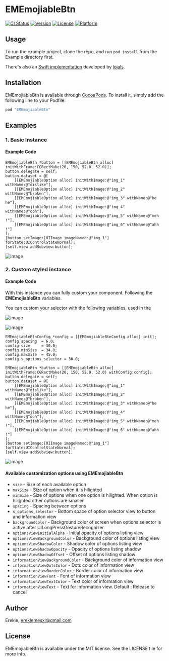 # EMEmojiableBtn

[![CI Status](http://img.shields.io/travis/Eke/EMEmojiableBtn.svg?style=flat)](https://travis-ci.org/Erekle/EMEmojiableBtn)
[![Version](https://img.shields.io/cocoapods/v/EMEmojiableBtn.svg?style=flat)](http://cocoapods.org/pods/EMEmojiableBtn)
[![License](https://img.shields.io/cocoapods/l/EMEmojiableBtn.svg?style=flat)](http://cocoapods.org/pods/EMEmojiableBtn)
[![Platform](https://img.shields.io/cocoapods/p/EMEmojiableBtn.svg?style=flat)](http://cocoapods.org/pods/EMEmojiableBtn)

## Usage

To run the example project, clone the repo, and run `pod install` from the Example directory first.

There's also an [Swift implementation](https://github.com/lojals/JOEmojiableBtn) developed by [lojals](https://github.com/lojals).


## Installation

EMEmojiableBtn is available through [CocoaPods](http://cocoapods.org). To install
it, simply add the following line to your Podfile:

```ruby
pod "EMEmojiableBtn"
```

## Examples

### 1. Basic Instance

#### Example Code

```objc
EMEmojiableBtn *button = [[EMEmojiableBtn alloc] initWithFrame:CGRectMake(20, 150, 52.0, 52.0)];
button.delegate = self;
button.dataset = @[
    [[EMEmojiableOption alloc] initWithImage:@"img_1" withName:@"dislike"],
    [[EMEmojiableOption alloc] initWithImage:@"img_2" withName:@"broken"],
    [[EMEmojiableOption alloc] initWithImage:@"img_3" withName:@"he he"],
    [[EMEmojiableOption alloc] initWithImage:@"img_4" withName:@"ooh"],
    [[EMEmojiableOption alloc] initWithImage:@"img_5" withName:@"meh !"],
    [[EMEmojiableOption alloc] initWithImage:@"img_6" withName:@"ahh !"]
];
[button setImage:[UIImage imageNamed:@"img_1"] forState:UIControlStateNormal];
[self.view addSubview:button];
```

![image](http://i.imgur.com/A6Z1oTI.gif)

### 2. Custom styled instance
#### Example Code

With this instance you can fully custom your component. Following the **EMEmojiableBtn** variables.

You can custom your selector with the following variables, used in the 

![image](http://i.imgur.com/e4zaaye.png?1)


![image](http://i.imgur.com/yNfyP3c.png?1)

```objc
EMEmojiableBtnConfig *config = [[EMEmojiableBtnConfig alloc] init];
config.spacing  = 6.0;
config.size     = 30.0;
config.minSize  = 34.0;
config.maxSize  = 45.0;
config.s_options_selector = 30.0;

EMEmojiableBtn *button = [[EMEmojiableBtn alloc] initWithFrame:CGRectMake(20, 150, 52.0, 52.0) withConfig:config];
button.delegate = self;
button.dataset = @[
    [[EMEmojiableOption alloc] initWithImage:@"img_1" withName:@"dislike"],
    [[EMEmojiableOption alloc] initWithImage:@"img_2" withName:@"broken"],
    [[EMEmojiableOption alloc] initWithImage:@"img_3" withName:@"he he"],
    [[EMEmojiableOption alloc] initWithImage:@"img_4" withName:@"ooh"],
    [[EMEmojiableOption alloc] initWithImage:@"img_5" withName:@"meh !"],
    [[EMEmojiableOption alloc] initWithImage:@"img_6" withName:@"ahh !"]
];
[button setImage:[UIImage imageNamed:@"img_1"] forState:UIControlStateNormal];
[self.view addSubview:button];
```

![image](http://i.imgur.com/G6PmoDE.gif)

#### Available customization options using **EMEmojiableBtn**
* `size` - Size of each available option
* `maxSize` - Size of option when it is hilighted
* `minSize` - Size of options when one option is hilighted. When option is hilighted other options are smaller
* `spacing` - Spacing between options
* `s_options_selector` - Bottom space of option selector view to button and information view
* `backgroundColor` - Background color of screen when options selector is active after UILongPressGestureRecognizer
* `optionsViewInitialAlpha` - Initial opacity of options listing view
* `optionsViewBackgroundColor` - Background color of options listing view
* `optionsViewShadowColor` - Shadow color of options listing view
* `optionsViewShadowOpacity` - Opacity of options listing shadow
* `optionsViewShadowOffset` - Offset of options listing shadow
* `informationViewBackgroundColor` - Background color of information view
* `informationViewDotsColor` - Dots color of information view
* `informationViewBorderColor` - Border color of information view
* `informationViewFont` - Font of information view
* `informationViewTextColor` - Text color of information view
* `informationViewText` - Text for information view. Default : Release to cancel

## Author

Erekle, ereklemesxi@gmail.com

## License

EMEmojiableBtn is available under the MIT license. See the LICENSE file for more info.
